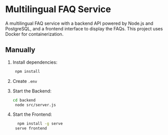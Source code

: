 # Multilingual FAQ Service

A multilingual FAQ service with a backend API powered by Node.js and PostgreSQL, and a frontend interface to display the FAQs. This project uses Docker for containerization.

## Manually

1. Install dependencies:
     ```bash
      npm install
     ```
3. Create ```.env```

4. Start the Backend:
   ```bash
   cd backend
    node src/server.js
   ```
5. Start the Frontend:
   ```bash
     npm install -g serve
    serve frontend
   ```


